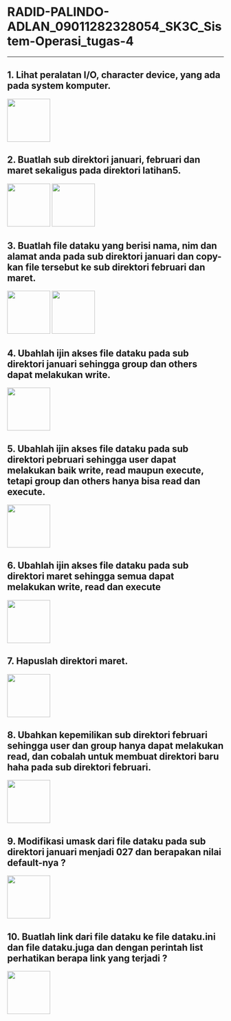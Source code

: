 # RADID-PALINDO-ADLAN_09011282328054_SK3C_Sistem-Operasi_tugas-4
<hr>

## 1. Lihat peralatan I/O, character device, yang ada pada system komputer.
<img src="1a.png" style="width:100"/>

## 2. Buatlah sub direktori januari, februari dan maret sekaligus pada direktori latihan5. 
<img src="2.png" style="width:100"/>
<img src="2a.png" style="width:100"/>

## 3. Buatlah file dataku yang berisi nama, nim dan alamat anda pada sub direktori januari dan copy-kan file tersebut ke sub direktori februari dan maret.
<img src="3.png" style="width:100"/>
<img src="3a.png" style="width:100"/>

## 4. Ubahlah ijin akses file dataku pada sub direktori januari sehingga group dan others dapat melakukan write.  
<img src="4.png" style="width:100"/>

## 5. Ubahlah ijin akses file dataku pada sub direktori pebruari sehingga user dapat melakukan baik write, read maupun execute, tetapi group dan others hanya bisa read dan execute.  
<img src="5.png" style="width:100"/>

## 6. Ubahlah ijin akses file dataku pada sub direktori maret sehingga semua dapat melakukan write, read dan execute
<img src="6.png" style="width:100"/>

## 7. Hapuslah direktori maret. 
<img src="7.png" style="width:100"/>

## 8. Ubahkan kepemilikan sub direktori februari sehingga user dan group hanya dapat melakukan read, dan cobalah untuk membuat direktori baru haha pada sub direktori februari.
<img src="8.png" style="width:100"/>

## 9. Modifikasi umask dari file dataku pada sub direktori januari menjadi 027 dan berapakan nilai default-nya ? 
<img src="9.png" style="width:100"/>

## 10. Buatlah link dari file dataku ke file dataku.ini dan file dataku.juga dan dengan perintah list perhatikan berapa link yang terjadi ?  
<img src="10.png" style="width:100"/>

